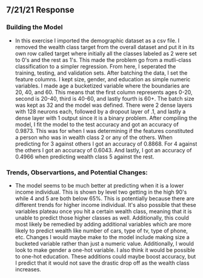## 7/21/21 Response
### Building the Model
- In this exercise I imported the demographic dataset as a csv file. I removed the wealth class target from the overall dataset and put it in its own row called target where initially all the classes labeled as 2 were set to 0's and the rest as 1's. This made the problem go from a mutli-class classification to a simpler regression. From here, I seperated the training, testing, and validation sets. After batching the data, I set the feature columns. I kept size, gender, and education as simple numeric variables. I made age a bucketized variable where the boundaries are 20, 40, and 60. This means that the first column represents ages 0-20, second is 20-40, third is 40-60, and lastly fourth is 60+. The batch size was kept as 32 and the model was defined. There were 2 dense layers with 128 neurons each, followed by a dropout layer of .1, and lastly a dense layer with 1 output since it is a binary problem. After compiling the model, I fit the model to the test accuracy and got an accuracy of 0.9873. This was for when I was determining if the features constituted a person who was in wealth class 2 or any of the others. When predicting for 3 against others I got an accuracy of 0.8868. For 4 against the others I got an accuracy of 0.6043. And lastly, I got an accuracy of 0.4966 when predicting wealth class 5 against the rest. 
### Trends, Observartions, and Potential Changes:
- The model seems to be much better at predicting when it is a lower income individual. This is shown by level two getting in the high 90's while 4 and 5 are both below 65%. This is potentially because there are different trends for higher income individual. It's also possible that these variables plateau once you hit a certain wealth class, meaning that it is unable to predict those higher classes as well. Additionally, this could most likely be remedied by adding additional variables which are more likely to predict wealth like number of cars, type of tv, type of phone, etc. Changes I would maybe make to the model include making size a bucketed variable rather than just a numeric value. Additionally, I would look to make gender a one-hot variable. I also think it would be possible to one-hot education. These additions could maybe boost accuracy, but I predict that it would not save the drastic drop off as the wealth class increases.